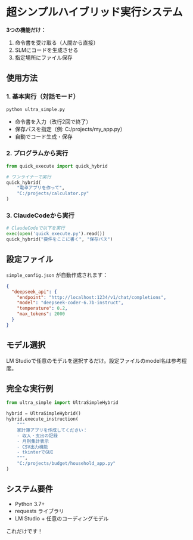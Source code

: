 # 超シンプルハイブリッド実行システム

**3つの機能だけ：**
1. 命令書を受け取る（人間から直接）
2. SLMにコードを生成させる  
3. 指定場所にファイル保存

## 使用方法

### 1. 基本実行（対話モード）
```bash
python ultra_simple.py
```
- 命令書を入力（改行2回で終了）
- 保存パスを指定（例: C:/projects/my_app.py）
- 自動でコード生成・保存

### 2. プログラムから実行
```python
from quick_execute import quick_hybrid

# ワンライナーで実行
quick_hybrid(
    "電卓アプリを作って", 
    "C:/projects/calculator.py"
)
```

### 3. ClaudeCodeから実行
```python
# ClaudeCodeで以下を実行
exec(open('quick_execute.py').read())
quick_hybrid("要件をここに書く", "保存パス")
```

## 設定ファイル

`simple_config.json` が自動作成されます：

```json
{
  "deepseek_api": {
    "endpoint": "http://localhost:1234/v1/chat/completions",
    "model": "deepseek-coder-6.7b-instruct",
    "temperature": 0.2,
    "max_tokens": 2000
  }
}
```

## モデル選択

LM Studioで任意のモデルを選択するだけ。設定ファイルのmodel名は参考程度。

## 完全な実行例

```python
from ultra_simple import UltraSimpleHybrid

hybrid = UltraSimpleHybrid()
hybrid.execute_instruction(
    """
    家計簿アプリを作成してください：
    - 収入・支出の記録
    - 月別集計表示  
    - CSV出力機能
    - tkinterでGUI
    """, 
    "C:/projects/budget/household_app.py"
)
```

## システム要件

- Python 3.7+
- requests ライブラリ
- LM Studio + 任意のコーディングモデル

これだけです！